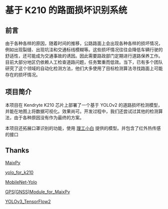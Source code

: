 # 基于 K210 的路面损坏识别系统

## 前言

由于各种各样的原因，随着时间的推移，公路路面上会出现各种各样的损坏情况，例如出现裂缝、出现坑洼和交通标线模糊等。这些损坏情况往往会降低车辆行驶的舒适性，还可能成为交通事故的诱因。因此需要路政部门定期进行道路保养工作。目前大部分地区仍依赖人工检查道路问题，任务繁重而低效。当下，已有多个团队研究了这个领域的自动化检测方法，他们大多使用了目标检测算法寻找路面上可能存在的损坏情况。

## 项目简介

本项目在 Kendryte K210 芯片上部署了一个基于 YOLOv2 的道路损坏检测模型，并能在地图上将数据可视化。效果尚可。开发过程中，我们还尝试过其他的检测算法，由于各种原因没有作为最终的方案。

本项目还拓展口罩识别的功能，使用 [理工小白](https://me.csdn.net/qq_42431739) 提供的模型。并包含了红外热传感的接口

## Thanks

[MaixPy](https://github.com/sipeed/MaixPy)

[yolo_for_k210](https://github.com/TonyZ1Min/yolo-for-k210)

[MobileNet-Yolo](https://github.com/dog-qiuqiu/MobileNet-Yolo)

[GPS\(GNSS\)Module_for_MaixPy](https://github.com/Liuyufanlyf/GPS-GNSS-_Module_for_MaixPy)

[YOLOv3_TensorFlow2](https://github.com/calmisential/YOLOv3_TensorFlow2)